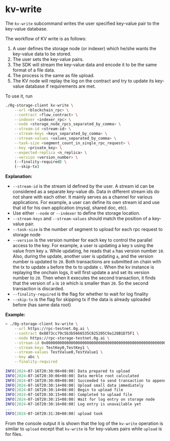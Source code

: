 # kv-write

The `kv-write` subcommand writes the user specified key-value pair to the key-value database.

The workflow of KV write is as follows:

1. A user defines the storage node (or indexer) which he/she wants the key-value data to be stored.
2. The user sets the key-value pairs.
3. The SDK will stream the key-value data and encode it to be the same format of a file data.
4. The process is the same as file upload.
5. The KV node will replay the log on the contract and try to update its key-value database if requirements are met.

To use it, run

```bash
./0g-storage-client kv-write \
    --url <blockchain_rpc> \
    --contract <flow_contract> \
    --indexer <indexer_rpc> \
    --node <storage_node_rpcs_separated_by_comma> \
    --stream-id <stream-id> \
    --stream-keys <keys_separated_by_comma> \
    --stream-values <values_separated_by_comma> \
    --task-size <segment_count_in_single_rpc_request> \
    --key <private_key> \
    --expected-replica <n_replica> \
    --version <version_number> \
    (--finality-required) \
    (--skip-tx)
```

**Explanation:**

* `--stream-id` is the stream id defined by the user. A stream id can be considered as a separate key-value db. Data in different stream ids do not share with each other. It mainly serves as a channel for various applications. For example, a user can define its own stream id and use that id for his own application (mysql, shared doc, etc).
* Use either `--node` or `--indexer` to define the storage location.
* `--stream-keys` and `--stream-values` should match the position of a key-value pair.
* `--task-size` is the number of segment to upload for each rpc request to storage node
* `--version` is the version number for each key to control the parallel access to the key. For example, a user is updating a key `b` using the value from key `a`. While updating, he reads that `a` has version number `10`. Also, during the update, another user is updating `a`, and the version number is updated to `20`. Both transactions are submitted on chain with the tx to update `a` before the tx to update `c`. When the kv instance is replaying the onchain logs, it will first update a and set its version number to `20`. Then when it executes the second transaction, it finds that the version of `a` is `10` which is smaller than `20`. So the second transaction is discarded.
* `--finality-required` is the flag for whether to wait for log finality
* `--skip-tx` is the flag for skipping tx if the data is already uploaded before (has same data root)

**Example:**

```bash
> ./0g-storage-client kv-write \
    --url https://rpc-testnet.0g.ai \
    --contract 0x8873cc79c5b3b5666535C825205C9a128B1D75F1 \
    --node https://rpc-storage-testnet.0g.ai \
    --stream-id 0x000000000000000000000000000000000000000000000000000000000000f2bd \
    --stream-keys TestKey0,TestKey1 \
    --stream-values TestValue0,TestValue1 \
    --key abc \
    --finality-required
    
INFO[2024-07-16T20:30:06+08:00] Data prepared to upload                       chunks=1 segments=1 size=142
INFO[2024-07-16T20:30:06+08:00] Data merkle root calculated                   root=0x679d54e08a4c330dd52805355f7fd727ce5d61c3d1a801f628c872bc2963db36
INFO[2024-07-16T20:30:08+08:00] Succeeded to send transaction to append log entry  hash=0x14b5995b4f04eaa0fdf8fc427756e873492be3e5300cf0d5b0da13c078f71ed0
INFO[2024-07-16T20:30:14+08:00] Upload small data immediately                
INFO[2024-07-16T20:30:14+08:00] Begin to upload file                          nodeNum=1 segNum=1
INFO[2024-07-16T20:30:15+08:00] Completed to upload file                      duration=576.900965ms segNum=1
INFO[2024-07-16T20:30:15+08:00] Wait for log entry on storage node            finality=true root=0x679d54e08a4c330dd52805355f7fd727ce5d61c3d1a801f628c872bc2963db36
INFO[2024-07-16T20:30:16+08:00] Log entry is unavailable yet                 
...                    
INFO[2024-07-16T20:31:38+08:00] upload took                                   duration=1m31.538677319s
```

From the console output it is shown that the log of the `kv-write` operation is similar to `upload` except that `kv-write` is for key-values pairs while `upload` is for files.
